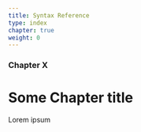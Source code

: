 ```yaml
---
title: Syntax Reference
type: index
chapter: true
weight: 0
---
```


### Chapter X

# Some Chapter title

Lorem ipsum


